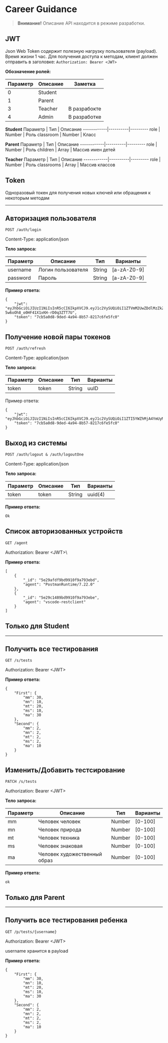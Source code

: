 # Career Guidance

> **Внимание!** Описание API находится в режиме разработки.

## **JWT**
Json Web Token содержит полезную нагрузку пользователя (payload). Время жизни 1 час. Для получения доступа к методам, клиент должен отправить в заголовке: ```Authorization: Bearer <JWT>```

**Обозначение ролей:**

Параметр    | Описание | Заметка
------------|----------|---------
0           | Student  |
1           | Parent   |
3           | Teacher  | В разрабокте
4           | Admin    | В разработке

**Student**
Параметр    | Тип      | Описание
------------|----------|---------
role        | Number   | Роль
classroom   | Number   | Класс

**Parent**
Параметр    | Тип      | Описание
------------|----------|---------
role        | Number   | Роль
children    | Array    | Массив имен детей

**Teacher**
Параметр    | Тип      | Описание
------------|----------|---------
role        | Number   | Роль
classrooms  | Array    | Массив классов

## **Token**
Одноразовый токен для получения новых ключей или обращения к некоторым методам

---


## **Авторизация пользователя**

```POST /auth/login```

Content-Type: application/json

**Тело запроса:**

Параметр | Описание           | Тип    | Варианты
---------|--------------------|--------|--------------
username | Логин пользователя | String | [a-zA-Z0-9]
password | Пароль             | String | [a-zA-Z0-9]


**Пример ответа:**
```
{
    "jwt": "eyJhbGciOiJIUzI1NiIsInR5cCI6IkpXVCJ9.eyJ1c2VySUQiOiI1ZTVmM2UwZDdlMzZkZjA4MzQ2YTYwNDgiLCJyb2xlIjoxLCJjaGlsZHJlbiI6WyJSb21hbiJdLCJpYXQiOjE1ODQ4NzUwMjAsImV4cCI6MTU4NDg3ODYyMH0.4Ixo893mcFeq-5w6oOh8_o0HF41X1xKH-rD0q3ZTT7U",
    "token": "7cb5a0d8-9ded-4a94-8b57-8217c6fe5fc0"
}
```

## **Получение новой пары токенов**

```POST /auth/refresh```

Content-Type: application/json

**Тело запроса:**

Параметр | Описание | Тип      | Варианты
---------|----------|----------|--------------
token    | token    | String   | uuID


Пример ответа:
```
{
    "jwt": "eyJhbGciOiJIUzI1NiIsInR5cCI6IkpXVCJ9.eyJ1c2VySUQiOiI1ZTI5YWZhMjA4YmUyMTY1YmU2MDA5OTEiLCJpYXQiOjE1Nzk3OTAzMDMsImV4cCI6MTU3OTc5MzkwM30.uYgxSIExPltGaIYZrVTwiusMyO_lODy0kL1rV8A__wY",
    "token": "7cb5a0d8-9ded-4a94-8b57-8217c6fe5fc0"
}
```


## **Выход из системы**

```POST /auth/logout & /auth/logoutOne```

Content-Type: application/json

**Тело запроса:**

Параметр | Описание | Тип      | Варианты
---------|----------|----------|--------------
token    | token    | String   | uuid(4)


**Пример ответа:**
```
Ok
```


## **Список авторизованных устройств**

```GET /agent```

Authorization: Bearer \<JWT>\

**Пример ответа:**
```
[
    {
        "_id": "5e29afdf9bd9910f9a793ebd",
        "agent": "PostmanRuntime/7.22.0"
    },
    {
        "_id": "5e29c1489bd9910f9a793ebe",
        "agent": "vscode-restclient"
    }
]
```

## **Только для Student**
---
## **Получить все тестирования**

```GET /s/tests```

Authorization: Bearer \<JWT>

**Пример ответа:**
```
{
    "First": {
        "mm": 30,
        "mn": 10,
        "mt": 20,
        "ms": 10,
        "ma": 30
    },
    "Second": {
        "mm": 2,
        "mn": 2,
        "mt": 2,
        "ms": 2,
        "ma": 10
    }
}
```


## **Изменить/Добавить тестсирование**

```PATCH /s/tests```

Authorization: Bearer \<JWT>

**Тело запроса:**

Параметр | Описание                     | Тип      | Варианты
---------|------------------------------|----------|----------
mm       | Человек человек              | Number   | [0-100]
mn       | Человек природа              | Number   | [0-100]
mt       | Человек техника              | Number   | [0-100]
ms       | Человек знаковая             | Number   | [0-100]
ma       | Человек художественный образ | Number   | [0-100]

**Пример ответа:**
```
ok
```

## **Только для Parent**
---
## **Получить все тестирования ребенка**
```GET /p/tests/{username}```

Authorization: Bearer \<JWT>

username хранится в payload

**Пример ответа:**
```
{
    "First": {
        "mm": 30,
        "mn": 10,
        "mt": 20,
        "ms": 10,
        "ma": 30
    },
    "Second": {
        "mm": 2,
        "mn": 2,
        "mt": 2,
        "ms": 2,
        "ma": 10
    }
}
```